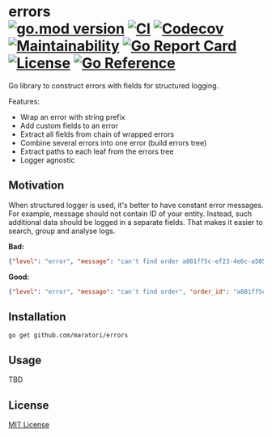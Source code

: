 # errors <br> [![go.mod version][go-img]][go-url] [![CI][ci-img]][ci-url] [![Codecov][codecov-img]][codecov-url] [![Maintainability][codeclimate-img]][codeclimate-url] [![Go Report Card][goreportcard-img]][goreportcard-url] [![License][license-img]][license-url] [![Go Reference][godoc-img]][godoc-url]

Go library to construct errors with fields for structured logging.

Features:
- Wrap an error with string prefix
- Add custom fields to an error
- Extract all fields from chain of wrapped errors
- Combine several errors into one error (build errors tree)
- Extract paths to each leaf from the errors tree
- Logger agnostic

## Motivation

When structured logger is used, it's better to have constant error messages. For example, message should not contain ID of your entity. Instead, such additional data should be logged in a separate fields. That makes it easier to search, group and analyse logs.

**Bad:**

```json
{"level": "error", "message": "can't find order a881ff5c-ef23-4e6c-a505-9b66ee42b779"}
```

**Good:**

```json
{"level": "error", "message": "can't find order", "order_id": "a881ff5c-ef23-4e6c-a505-9b66ee42b779"}
```

## Installation

```shell
go get github.com/maratori/errors
```

## Usage

TBD

## License

[MIT License][license-url]


[go-img]: https://img.shields.io/github/go-mod/go-version/maratori/errors
[go-url]: /go.mod
[ci-img]: https://github.com/maratori/errors/actions/workflows/ci.yml/badge.svg
[ci-url]: https://github.com/maratori/errors/actions/workflows/ci.yml
[codecov-img]: https://codecov.io/gh/maratori/errors/branch/main/graph/badge.svg?token=LPthtc4wLI
[codecov-url]: https://codecov.io/gh/maratori/errors
[codeclimate-img]: https://api.codeclimate.com/v1/badges/d81e78169c09c31ebe42/maintainability
[codeclimate-url]: https://codeclimate.com/github/maratori/errors/maintainability
[goreportcard-img]: https://goreportcard.com/badge/github.com/maratori/errors
[goreportcard-url]: https://goreportcard.com/report/github.com/maratori/errors
[license-img]: https://img.shields.io/github/license/maratori/errors.svg
[license-url]: /LICENSE
[godoc-img]: https://pkg.go.dev/badge/github.com/maratori/errors.svg
[godoc-url]: https://pkg.go.dev/github.com/maratori/errors
